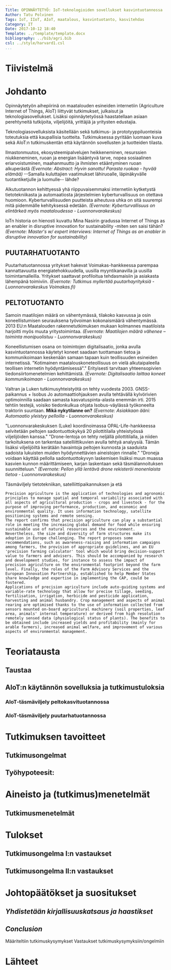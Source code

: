 ```yaml
---
Title: OPINNÄYTETYÖ: IoT-teknologioiden sovellukset kasvintuotannossa
Author: Tatu Polvinen
Tags: IoT, IIoT, AIoT, maatalous, kasvintuotanto, kasvitehdas
Category: IT
Date: 2017-10-12 18:40
Template: ../template/template.docx
bibliography: ../bib/agri.bib
csl: ../style/harvard1.csl
...
```


# Tiivistelmä
# Johdanto
Opinnäytetyön aihepiirinä on maatalouden esineiden internetiin (Agriculture Internet of Things, AIoT) liittyvät tutkimukset, julkaisut ja teknologiasovellukset. Lisäksi opinnäytetyössä haastatellaan asiaan perehtyneitä tutkijoita, viljelijöitä, yrittäjiä ja yritysten edustajia.

Teknologiasovelluksista käsitellään sekä tutkimus- ja prototyyppiluonteisia toteutuksia että kaupallisia tuotteita. Tutkimuksessa pyritään luomaan kuva sekä AIoT:n tutkimuskentän että käytännön sovellusten ja tuotteiden tilasta.

Ilmastonmuutos, ekosysteemipalvelujen heikkeneminen, resurssien niukkeneminen, ruoan ja energian lisääntyvä tarve, nopea sosiaalinen eriarvoistuminen, maahanmuutto ja ihmisten etääntyminen ruoan alkuperästä
*(Evernote: Abstract: Hyvin sanottu! Parasta ruokaa - hyvää elämää)*
--Samalla kuluttajien vaatimukset lähiruoalle, läpinäkyvälle tuotantiketjulle ja luomulle-- lähde?

Alkutuotannon kehittyessä yhä riippuvaisemmaksi internetiin kytketystä tietotekniikasta ja automaatiosta järjestelmien kyberturvallisuus on otettava huomioon. Kyberturvallisuuden puutteista aiheutuva uhka on sitä suurempi mitä pidemmälle kehityksessä edetään.
*(Evernote: Kyberturvallisuus on elintärkeä myös maataloudessa - Luonnonvarakeskus)* 

IoTn historia on hienosti kuvattu Mina Nasirin gradussa Internet of Things as an enabler in disruptive innovation for sustainability
-miten sen saisi tähän?
*(Evernote: Master's w/ expert interviews: Internet of Things as an enabler in disruptive innovation for sustainability)*

## PUUTARHATUOTANTO
Puutarhatuotannossa yritykset hakevat Voimakas-hankkeessa parempaa kannattavuutta energiatehokkuudella, uusilla myyntikanavilla ja uusilla toimintamalleilla. Yritykset saattavat profiloitua tehdasmaisiin ja asiakasta lähempänä toimiviin.
*(Evernote: Tutkimus myllertää puutarhayrityksiä - Luonnonvarakeskus Voimakas.fi)*


## PELTOTUOTANTO
Samoin maatilojen määrä on vähentymässä, tilakoko kasvussa ja osin koneellistumisen seurauksena työvoiman kokonaismäärä vähentymässä. 2013 EU:n Maatalouden rakennetutkimuksen mukaan kolmannes maatiloista harjoitti myös muuta yritystoimintaa.
*(Evernote: Maatilojen määrä vähenee – toiminta monipuolistuu - Luonnonvarakeskus)*

Koneellistumisen osana on toimintojen digitalisaatio, jonka avulla kasvintuotannossa käytetyt koneet saadaan tuottamaan tietoa ja kommunikoimaan keskenään samaan tapaan kuin teollisuuden esineiden internetissä. "Kotimainen maatalouskoneteollisuus on vielä alkutaipaleella teollisen internetin hyödyntämisessä"." Erityisesti tarvitaan yhteensopivien tiedonsiirtomenetelmien kehittämistä.
*(Evernote: Digitalisaatio laittaa koneet kommunikoimaan - Luonnonvarakeskus)*

Valtran ja Luken tutkimusyhteistyötä on tehty vuodesta 2003. GNSS-paikannus + Isobus Jo automaattiohjauksen avulla tehtävällä kylvörivien optimoinnilla saadaan samasta kasvatuspinta-alasta enemmän irti. 2015 tehtiin testejä, voisiko tiedonkulkua ohjata Isobus-väylässä työkoneelta traktorin suuntaan. **Mikä nykytilanne on?**
*(Evernote: Asiakkaan ääni: Automaatio yleistyy pelloilla - Luonnonvarakeskus)*

"Luonnonvarakeskuksen (Luke) koordinoimassa OPAL-Life-hankkeessa selvitetään peltojen sadontuottokykyä 20 pilottitilalla yhteistyössä viljelijöiden kanssa." "Drone-lentoja on tehty neljällä pilottitilalla, ja niiden tarkoituksena on tarkentaa satelliittikuvien avulla tehtyä analyysiä. Tämän lisäksi viljelijöiltä kerätään havaintoja peltojen kunnosta ja saaduista sadoista lukuisten muiden hyödynnettävien aineistojen rinnalle." "Droneja voidaan käyttää pellolla sadontuottokyvyn laskemisen lisäksi muun muassa kasvien kunnon määrittämiseen, karjan laskentaan sekä täsmälannoituksen suunnitteluun."
*(Evernote: Pellon yllä lentävä drone rekisteröi monenlaista tietoa - Luonnonvarakeskus)*

Täsmäviljely tietotekniikan, satelliittipaikannuksen ja etä

    Precision agriculture is the application of technologies and agronomic principles to manage spatial and temporal variability associated with all aspects of agricultural production - crops and livestock - for the purpose of improving performance, production, and economic and environmental quality. It uses information technology, satellite positioning systems and remote sensing.
    The report confirms that precision agriculture can play a substantial role in meeting the increasing global demand for food while ensuring sustainable use of natural resources and the environment. Nevertheless, the size and diversity of farm structures make its adoption in Europe challenging. The report proposes some recommendations, such as awareness-raising and information campaigns among farmers, the provision of appropriate guidelines, and an EU 'precision farming calculator' tool which would bring decision-support value to farmers and advisers. This should be accompanied by research and development studies, for instance to assess the impact of precision agriculture on the environmental footprint beyond the farm level. Finally, the roles of the Farm Advisory Services and the European Innovation Partnership, established to help Member States share knowledge and expertise in implementing the CAP, could be fostered.
    Applications of precision agriculture include auto-guiding systems and variable-rate technology that allow for precise tillage, seeding, fertilisation, irrigation, herbicide and pesticide application, harvesting and animal husbandry. Crop management and aspects of animal rearing are optimised thanks to the use of information collected from sensors mounted on-board agricultural machinery (soil properties, leaf area, animals' internal temperature) or derived from high resolution remotely sensed data (physiological status of plants). The benefits to be obtained include increased yields and profitability (mainly for arable farmers), increased animal welfare, and improvement of various aspects of environmental management.



# Teoriatausta
## Taustaa
## AIoT:n käytännön sovelluksia ja tutkimustuloksia
### AIoT-täsmäviljely peltokasvituotannossa


### AIoT-täsmäviljely puutarhatuotannossa
# Tutkimuksen tavoitteet
## Tutkimusongelmat
## Työhypoteesit:
# Aineisto ja (tutkimus)menetelmät
## Tutkimusmenetelmät
# Tulokset
## Tutkimusongelma I:n vastaukset
## Tutkimusongelma II:n vastaukset
# Johtopäätökset ja suositukset

## *Yhdistetään kirjallisuuskatsaus ja haastikset*
## *Conclusion*
Määriteltiin tutkimuskysymykset
Vastaukset tutkimuskysymyksiin/ongelmiin

# Lähteet

